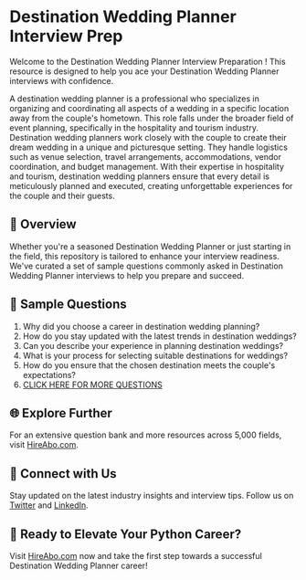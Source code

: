 # Destination Wedding Planner Interview Prep

Welcome to the Destination Wedding Planner Interview Preparation ! This resource is designed to help you ace your Destination Wedding Planner interviews with confidence.

A destination wedding planner is a professional who specializes in organizing and coordinating all aspects of a wedding in a specific location away from the couple's hometown. This role falls under the broader field of event planning, specifically in the hospitality and tourism industry. Destination wedding planners work closely with the couple to create their dream wedding in a unique and picturesque setting. They handle logistics such as venue selection, travel arrangements, accommodations, vendor coordination, and budget management. With their expertise in hospitality and tourism, destination wedding planners ensure that every detail is meticulously planned and executed, creating unforgettable experiences for the couple and their guests.

## 🚀 Overview

Whether you're a seasoned Destination Wedding Planner or just starting in the field, this repository is tailored to enhance your interview readiness. We've curated a set of sample questions commonly asked in Destination Wedding Planner interviews to help you prepare and succeed.

## 📝 Sample Questions

1. Why did you choose a career in destination wedding planning?
2. How do you stay updated with the latest trends in destination weddings?
3. Can you describe your experience in planning destination weddings?
4. What is your process for selecting suitable destinations for weddings?
5. How do you ensure that the chosen destination meets the couple's expectations?
6. [CLICK HERE FOR MORE QUESTIONS](https://hireabo.com/job/11_3_11/Destination%20Wedding%20Planner)

## 🌐 Explore Further

For an extensive question bank and more resources across 5,000 fields, visit [HireAbo.com](https://www.hireabo.com).

## 📱 Connect with Us

Stay updated on the latest industry insights and interview tips. Follow us on [Twitter](https://twitter.com/hireabo) and [LinkedIn](https://www.linkedin.com/in/hire-abo-3609972a8/).

## 🚀 Ready to Elevate Your Python Career?

Visit [HireAbo.com](https://www.hireabo.com) now and take the first step towards a successful Destination Wedding Planner career!